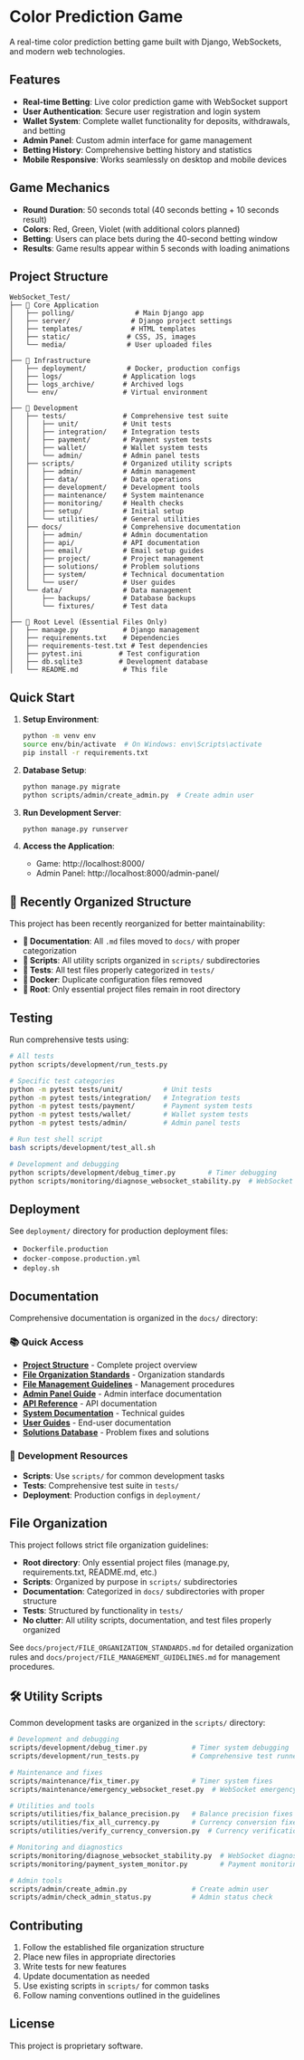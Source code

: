 # Color Prediction Game

A real-time color prediction betting game built with Django, WebSockets, and modern web technologies.

## Features

- **Real-time Betting**: Live color prediction game with WebSocket support
- **User Authentication**: Secure user registration and login system
- **Wallet System**: Complete wallet functionality for deposits, withdrawals, and betting
- **Admin Panel**: Custom admin interface for game management
- **Betting History**: Comprehensive betting history and statistics
- **Mobile Responsive**: Works seamlessly on desktop and mobile devices

## Game Mechanics

- **Round Duration**: 50 seconds total (40 seconds betting + 10 seconds result)
- **Colors**: Red, Green, Violet (with additional colors planned)
- **Betting**: Users can place bets during the 40-second betting window
- **Results**: Game results appear within 5 seconds with loading animations

## Project Structure

```
WebSocket_Test/
├── 📁 Core Application
│   ├── polling/               # Main Django app
│   ├── server/               # Django project settings
│   ├── templates/            # HTML templates
│   ├── static/              # CSS, JS, images
│   └── media/               # User uploaded files
│
├── 📁 Infrastructure
│   ├── deployment/          # Docker, production configs
│   ├── logs/               # Application logs
│   ├── logs_archive/       # Archived logs
│   └── env/                # Virtual environment
│
├── 📁 Development
│   ├── tests/              # Comprehensive test suite
│   │   ├── unit/           # Unit tests
│   │   ├── integration/    # Integration tests
│   │   ├── payment/        # Payment system tests
│   │   ├── wallet/         # Wallet system tests
│   │   └── admin/          # Admin panel tests
│   ├── scripts/            # Organized utility scripts
│   │   ├── admin/          # Admin management
│   │   ├── data/           # Data operations
│   │   ├── development/    # Development tools
│   │   ├── maintenance/    # System maintenance
│   │   ├── monitoring/     # Health checks
│   │   ├── setup/          # Initial setup
│   │   └── utilities/      # General utilities
│   ├── docs/               # Comprehensive documentation
│   │   ├── admin/          # Admin documentation
│   │   ├── api/            # API documentation
│   │   ├── email/          # Email setup guides
│   │   ├── project/        # Project management
│   │   ├── solutions/      # Problem solutions
│   │   ├── system/         # Technical documentation
│   │   └── user/           # User guides
│   └── data/               # Data management
│       ├── backups/        # Database backups
│       └── fixtures/       # Test data
│
├── 📁 Root Level (Essential Files Only)
│   ├── manage.py           # Django management
│   ├── requirements.txt    # Dependencies
│   ├── requirements-test.txt # Test dependencies
│   ├── pytest.ini         # Test configuration
│   ├── db.sqlite3         # Development database
│   └── README.md           # This file
```

## Quick Start

1. **Setup Environment**:
   ```bash
   python -m venv env
   source env/bin/activate  # On Windows: env\Scripts\activate
   pip install -r requirements.txt
   ```

2. **Database Setup**:
   ```bash
   python manage.py migrate
   python scripts/admin/create_admin.py  # Create admin user
   ```

3. **Run Development Server**:
   ```bash
   python manage.py runserver
   ```

4. **Access the Application**:
   - Game: http://localhost:8000/
   - Admin Panel: http://localhost:8000/admin-panel/

## 🧹 **Recently Organized Structure**

This project has been recently reorganized for better maintainability:

- **📄 Documentation**: All `.md` files moved to `docs/` with proper categorization
- **🔧 Scripts**: All utility scripts organized in `scripts/` subdirectories
- **🧪 Tests**: All test files properly categorized in `tests/`
- **🐳 Docker**: Duplicate configuration files removed
- **📁 Root**: Only essential project files remain in root directory

## Testing

Run comprehensive tests using:
```bash
# All tests
python scripts/development/run_tests.py

# Specific test categories
python -m pytest tests/unit/          # Unit tests
python -m pytest tests/integration/   # Integration tests
python -m pytest tests/payment/       # Payment system tests
python -m pytest tests/wallet/        # Wallet system tests
python -m pytest tests/admin/         # Admin panel tests

# Run test shell script
bash scripts/development/test_all.sh

# Development and debugging
python scripts/development/debug_timer.py        # Timer debugging
python scripts/monitoring/diagnose_websocket_stability.py  # WebSocket diagnostics
```

## Deployment

See `deployment/` directory for production deployment files:
- `Dockerfile.production`
- `docker-compose.production.yml`
- `deploy.sh`

## Documentation

Comprehensive documentation is organized in the `docs/` directory:

### 📚 **Quick Access**
- **[Project Structure](docs/PROJECT_STRUCTURE.md)** - Complete project overview
- **[File Organization Standards](docs/project/FILE_ORGANIZATION_STANDARDS.md)** - Organization standards
- **[File Management Guidelines](docs/project/FILE_MANAGEMENT_GUIDELINES.md)** - Management procedures
- **[Admin Panel Guide](docs/admin/)** - Admin interface documentation
- **[API Reference](docs/api/)** - API documentation
- **[System Documentation](docs/system/)** - Technical guides
- **[User Guides](docs/user/)** - End-user documentation
- **[Solutions Database](docs/solutions/)** - Problem fixes and solutions

### 🔧 **Development Resources**
- **Scripts**: Use `scripts/` for common development tasks
- **Tests**: Comprehensive test suite in `tests/`
- **Deployment**: Production configs in `deployment/`

## File Organization

This project follows strict file organization guidelines:
- **Root directory**: Only essential project files (manage.py, requirements.txt, README.md, etc.)
- **Scripts**: Organized by purpose in `scripts/` subdirectories
- **Documentation**: Categorized in `docs/` subdirectories with proper structure
- **Tests**: Structured by functionality in `tests/`
- **No clutter**: All utility scripts, documentation, and test files properly organized

See `docs/project/FILE_ORGANIZATION_STANDARDS.md` for detailed organization rules and `docs/project/FILE_MANAGEMENT_GUIDELINES.md` for management procedures.

## 🛠️ **Utility Scripts**

Common development tasks are organized in the `scripts/` directory:

```bash
# Development and debugging
scripts/development/debug_timer.py           # Timer system debugging
scripts/development/run_tests.py             # Comprehensive test runner

# Maintenance and fixes
scripts/maintenance/fix_timer.py             # Timer system fixes
scripts/maintenance/emergency_websocket_reset.py  # WebSocket emergency reset

# Utilities and tools
scripts/utilities/fix_balance_precision.py   # Balance precision fixes
scripts/utilities/fix_all_currency.py        # Currency conversion fixes
scripts/utilities/verify_currency_conversion.py  # Currency verification

# Monitoring and diagnostics
scripts/monitoring/diagnose_websocket_stability.py  # WebSocket diagnostics
scripts/monitoring/payment_system_monitor.py        # Payment monitoring

# Admin tools
scripts/admin/create_admin.py                # Create admin user
scripts/admin/check_admin_status.py          # Admin status check
```

## Contributing

1. Follow the established file organization structure
2. Place new files in appropriate directories
3. Write tests for new features
4. Update documentation as needed
5. Use existing scripts in `scripts/` for common tasks
6. Follow naming conventions outlined in the guidelines

## License

This project is proprietary software.
